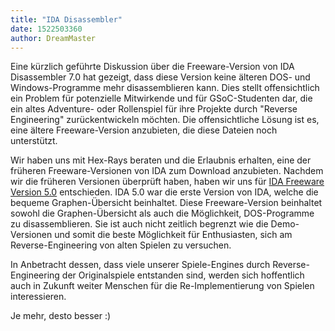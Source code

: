 ```yaml
---
title: "IDA Disassembler"
date: 1522503360
author: DreamMaster
---
```


Eine kürzlich geführte Diskussion über die Freeware-Version von IDA Disassembler 7.0 hat gezeigt, dass diese Version keine älteren DOS- und Windows-Programme mehr disassemblieren kann. Dies stellt offensichtlich ein Problem für potenzielle Mitwirkende und für GSoC-Studenten dar, die ein altes Adventure- oder Rollenspiel für ihre Projekte durch "Reverse Engineering" zurückentwickeln möchten. Die offensichtliche Lösung ist es, eine ältere Freeware-Version anzubieten, die diese Dateien noch unterstützt.

Wir haben uns mit Hex-Rays beraten und die Erlaubnis erhalten, eine der früheren Freeware-Versionen von IDA zum Download anzubieten. Nachdem wir die früheren Versionen überprüft haben, haben wir uns für [IDA Freeware Version 5.0](https://www.scummvm.org/frs/extras/IDA/idafree50.exe) entschieden. IDA 5.0 war die erste Version von IDA, welche die bequeme Graphen-Übersicht beinhaltet. Diese Freeware-Version beinhaltet sowohl die Graphen-Übersicht als auch die Möglichkeit, DOS-Programme zu disassemblieren. Sie ist auch nicht zeitlich begrenzt wie die Demo-Versionen und somit die beste Möglichkeit für Enthusiasten, sich am Reverse-Engineering von alten Spielen zu versuchen.

In Anbetracht dessen, dass viele unserer Spiele-Engines durch Reverse-Engineering der Originalspiele entstanden sind, werden sich hoffentlich auch in Zukunft weiter Menschen für die Re-Implementierung von Spielen interessieren.

Je mehr, desto besser :)
